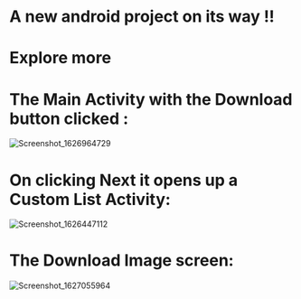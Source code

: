 # A new android project on its way !! 
# Explore more

# The Main Activity with the Download button clicked : 

![Screenshot_1626964729](https://user-images.githubusercontent.com/54537053/126657992-6b635b86-47d3-49a6-8e88-62cbcfe43975.png)

# On clicking Next it opens up a Custom List Activity: 

![Screenshot_1626447112](https://user-images.githubusercontent.com/54537053/125967240-30a5f072-1172-45ad-b727-671336aefcc0.png)

# The Download Image screen: 

![Screenshot_1627055964](https://user-images.githubusercontent.com/54537053/126809909-5ac0f073-a9b6-415f-acc9-7403d54d61d3.png)
